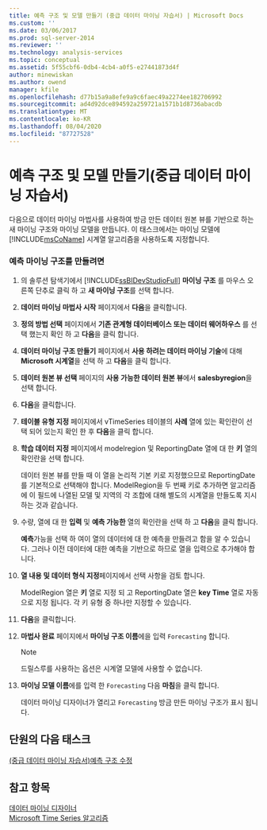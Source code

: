```yaml
---
title: 예측 구조 및 모델 만들기 (중급 데이터 마이닝 자습서) | Microsoft Docs
ms.custom: ''
ms.date: 03/06/2017
ms.prod: sql-server-2014
ms.reviewer: ''
ms.technology: analysis-services
ms.topic: conceptual
ms.assetid: 5f55cbf6-0db4-4cb4-a0f5-e27441873d4f
author: minewiskan
ms.author: owend
manager: kfile
ms.openlocfilehash: d77b15a9a8efe9a9c6faec49a2274ee182706992
ms.sourcegitcommit: ad4d92dce894592a259721a1571b1d8736abacdb
ms.translationtype: MT
ms.contentlocale: ko-KR
ms.lasthandoff: 08/04/2020
ms.locfileid: "87727528"
---
```

# <a name="creating-a-forecasting-structure-and-model-intermediate-data-mining-tutorial"></a>예측 구조 및 모델 만들기(중급 데이터 마이닝 자습서)
  다음으로 데이터 마이닝 마법사를 사용하여 방금 만든 데이터 원본 뷰를 기반으로 하는 새 마이닝 구조와 마이닝 모델을 만듭니다. 이 태스크에서는 마이닝 모델에 [!INCLUDE[msCoName](../includes/msconame-md.md)] 시계열 알고리즘을 사용하도록 지정합니다.  
  
### <a name="to-create-a-forecasting-mining-structure"></a>예측 마이닝 구조를 만들려면  
  
1.  의 솔루션 탐색기에서 [!INCLUDE[ssBIDevStudioFull](../includes/ssbidevstudiofull-md.md)] **마이닝 구조** 를 마우스 오른쪽 단추로 클릭 하 고 **새 마이닝 구조**를 선택 합니다.  
  
2.  **데이터 마이닝 마법사 시작** 페이지에서 **다음**을 클릭합니다.  
  
3.  **정의 방법 선택** 페이지에서 **기존 관계형 데이터베이스 또는 데이터 웨어하우스** 를 선택 했는지 확인 하 고 **다음**을 클릭 합니다.  
  
4.  **데이터 마이닝 구조 만들기** 페이지에서 **사용 하려는 데이터 마이닝 기술**에 대해 **Microsoft 시계열**을 선택 하 고 **다음**을 클릭 합니다.  
  
5.  **데이터 원본 뷰 선택** 페이지의 **사용 가능한 데이터 원본 뷰**에서 **salesbyregion**을 선택 합니다.  
  
6.  **다음**을 클릭합니다.  
  
7.  **테이블 유형 지정** 페이지에서 vTimeSeries 테이블의 **사례** 열에 있는 확인란이 선택 되어 있는지 확인 한 후 **다음**을 클릭 합니다.  
  
8.  **학습 데이터 지정** 페이지에서 modelregion 및 ReportingDate 열에 대 한 **키** 열의 확인란을 선택 합니다.  
  
     데이터 원본 뷰를 만들 때 이 열을 논리적 기본 키로 지정했으므로 ReportingDate를 기본적으로 선택해야 합니다. ModelRegion을 두 번째 키로 추가하면 알고리즘에 이 필드에 나열된 모델 및 지역의 각 조합에 대해 별도의 시계열을 만들도록 지시하는 것과 같습니다.  
  
9. 수량, 열에 대 한 **입력** 및 **예측 가능한** 열의 확인란을 선택 하 고 **다음**을 클릭 합니다.  
  
     **예측**가능을 선택 하 여이 열의 데이터에 대 한 예측을 만들려고 함을 알 수 있습니다. 그러나 이전 데이터에 대한 예측을 기반으로 하므로 열을 입력으로 추가해야 합니다.  
  
10. **열 내용 및 데이터 형식 지정**페이지에서 선택 사항을 검토 합니다.  
  
     ModelRegion 열은 **키** 열로 지정 되 고 ReportingDate 열은 **key Time** 열로 자동으로 지정 됩니다. 각 키 유형 중 하나만 지정할 수 있습니다.  
  
11. **다음**을 클릭합니다.  
  
12. **마법사 완료** 페이지에서 **마이닝 구조 이름**에을 입력 `Forecasting` 합니다.  
  
    > [!NOTE]  
    >  드릴스루를 사용하는 옵션은 시계열 모델에 사용할 수 없습니다.  
  
13. **마이닝 모델 이름**에를 입력 한 `Forecasting` 다음 **마침**을 클릭 합니다.  
  
     데이터 마이닝 디자이너가 열리고 `Forecasting` 방금 만든 마이닝 구조가 표시 됩니다.  
  
## <a name="next-task-in-lesson"></a>단원의 다음 태스크  
 [&#40;중급 데이터 마이닝 자습서&#41;예측 구조 수정](../../2014/tutorials/modifying-the-forecasting-structure-intermediate-data-mining-tutorial.md)  
  
## <a name="see-also"></a>참고 항목  
 [데이터 마이닝 디자이너](../../2014/analysis-services/data-mining/data-mining-designer.md)   
 [Microsoft Time Series 알고리즘](../../2014/analysis-services/data-mining/microsoft-time-series-algorithm.md)  
  
  
